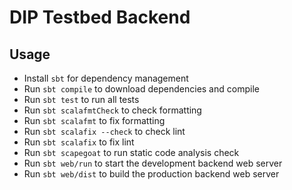 # DIP Testbed Backend

## Usage
- Install `sbt` for dependency management
- Run `sbt compile` to download dependencies and compile
- Run `sbt test` to run all tests
- Run `sbt scalafmtCheck` to check formatting
- Run `sbt scalafmt` to fix formatting
- Run `sbt scalafix --check` to check lint
- Run `sbt scalafix` to fix lint
- Run `sbt scapegoat` to run static code analysis check 
- Run `sbt web/run` to start the development backend web server  
- Run `sbt web/dist` to build the production backend web server  
